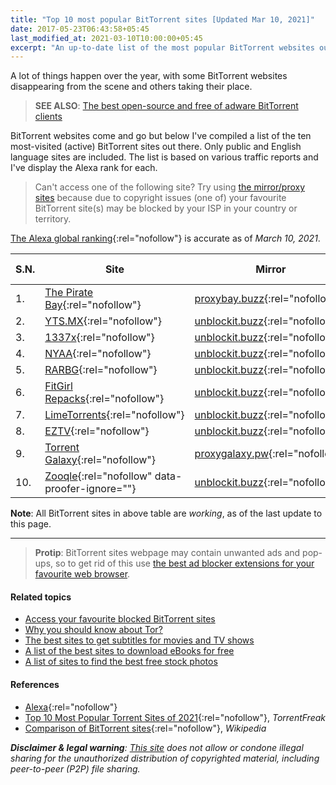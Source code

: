 ```yaml
---
title: "Top 10 most popular BitTorrent sites [Updated Mar 10, 2021]"
date: 2017-05-23T06:43:58+05:45
last_modified_at: 2021-03-10T10:00:00+05:45
excerpt: "An up-to-date list of the most popular BitTorrent websites out there."
---
```


A lot of things happen over the year, with some BitTorrent websites disappearing from the scene and others taking their place.

> **SEE ALSO**: [The best open-source and free of adware BitTorrent clients](/the-best-open-source-bittorrent-clients/)

BitTorrent websites come and go but below I've compiled a list of the ten most-visited (active) BitTorrent sites out there. Only public and English language sites are included. The list is based on various traffic reports and I've display the Alexa rank for each.

> Can't access one of the following site? Try using [the mirror/proxy sites](/access-your-favourite-blocked-bittorrent-sites/) because due to copyright issues (one of) your favourite BitTorrent site(s) may be blocked by your ISP in your country or territory.

[The Alexa global ranking](https://www.alexa.com/siteinfo){:rel="nofollow"} is accurate as of _March 10, 2021_.

| S.N. | Site                                                                  | Mirror                                                                    | Specialization | RSS | Alexa Rank |
| ---- | --------------------------------------------------------------------- | ------------------------------------------------------------------------- | -------------- | --- | ---------- |
| 1.   | [The Pirate Bay](https://thepiratebay.org/){:rel="nofollow"}          | [proxybay.buzz](https://proxybay.ltda/){:rel="nofollow"}                  | -              | Yes | 341        |
| 2.   | [YTS.MX](https://yts.mx/){:rel="nofollow"}                            | [unblockit.buzz](https://yts.unblockit.buzz/){:rel="nofollow"}            | Movies         | Yes | 404        |
| 3.   | [1337x](https://1337x.to/){:rel="nofollow"}                           | [unblockit.buzz](https://1337x.unblockit.buzz/){:rel="nofollow"}          | -              | No  | 414        |
| 4.   | [NYAA](https://nyaa.si/){:rel="nofollow"}                             | [unblockit.buzz](http://nyaa.unblockit.buzz/){:rel="nofollow"}            | Anime          | Yes | 749        |
| 5.   | [RARBG](https://rarbg.to/){:rel="nofollow"}                           | [unblockit.buzz](https://rarbg.unblockit.buzz/){:rel="nofollow"}          | -              | Yes | 839        |
| 6.   | [FitGirl Repacks](https://fitgirl-repacks.site/){:rel="nofollow"}     | [unblockit.buzz](https://fitgirlrepacks.unblockit.buzz/){:rel="nofollow"} | Games          | No  | 2,278      |
| 7.   | [LimeTorrents](https://www.limetorrents.info/){:rel="nofollow"}       | [unblockit.buzz](https://limetorrents.unblockit.buzz/){:rel="nofollow"}   | -              | Yes | 2,772      |
| 8.   | [EZTV](https://eztv.re/){:rel="nofollow"}                             | [unblockit.buzz](https://eztv.unblockit.buzz/){:rel="nofollow"}           | TV series      | Yes | 3,072      |
| 9.   | [Torrent Galaxy](https://torrentgalaxy.to/){:rel="nofollow"}          | [proxygalaxy.pw](https://proxygalaxy.pw/){:rel="nofollow"}                | -              | Yes | 4,609      |
| 10.  | [Zooqle](https://zooqle.com/){:rel="nofollow" data-proofer-ignore=""} | [unblockit.buzz](https://zooqle.unblockit.buzz/){:rel="nofollow"}         | Search         | Yes | 6,449      |

**Note**: All BitTorrent sites in above table are _working_, as of the last update to this page.

---

> **Protip**: BitTorrent sites webpage may contain unwanted ads and pop-ups, so to get rid of this use [the best ad blocker extensions for your favourite web browser](/the-best-ad-blocker-extensions-for-your-favourite-web-browser-free-and-open-source/).

#### Related topics

- [Access your favourite blocked BitTorrent sites](/access-your-favourite-blocked-bittorrent-sites/)
- [Why you should know about Tor?](/why-you-should-know-about-tor/)
- [The best sites to get subtitles for movies and TV shows](/the-best-sites-to-get-subtitles-for-movies-and-tv-shows/)
- [A list of the best sites to download eBooks for free](/a-list-of-the-best-sites-to-download-ebooks-for-free/)
- [A list of sites to find the best free stock photos](/a-list-of-sites-to-find-the-best-free-stock-photos/)

#### References

- [Alexa](http://www.alexa.com/siteinfo){:rel="nofollow"}
- [Top 10 Most Popular Torrent Sites of 2021](https://torrentfreak.com/top-torrent-sites-2021-210103/){:rel="nofollow"}, _TorrentFreak_
- [Comparison of BitTorrent sites](http://en.wikipedia.org/wiki/Comparison_of_BitTorrent_sites){:rel="nofollow"}, _Wikipedia_

_**Disclaimer & legal warning**: [This site](/) does not allow or condone illegal sharing for the unauthorized distribution of copyrighted material, including peer-to-peer (P2P) file sharing._
